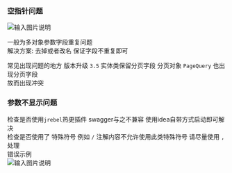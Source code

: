 ### 空指针问题

![输入图片说明](https://images.gitee.com/uploads/images/2022/0120/181039_2abbeec2_1766278.png "屏幕截图.png")

一般为多对象参数字段重复问题<br>
解决方案: 去掉或者改名 保证字段不重复即可

常见出现问题的地方 版本升级 `3.5` 实体类保留分页字段 分页对象 `PageQuery` 也出现分页字段<br>
故而出现冲突

### 参数不显示问题
检查是否使用`jrebel`热更插件 swagger与之不兼容 使用idea自带方式启动即可解决<br>
检查是否使用了 特殊符号 例如 `/` 注解内容不允许使用此类特殊符号 请尽量使用 `,` 处理<br>
错误示例<br>
![输入图片说明](https://images.gitee.com/uploads/images/2022/0407/190209_17f062e1_1766278.png "屏幕截图.png")
